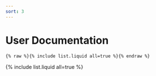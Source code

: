 ```yaml
---
sort: 3
---
```


# User Documentation

```
{% raw %}{% include list.liquid all=true %}{% endraw %}
```

{% include list.liquid all=true %}

